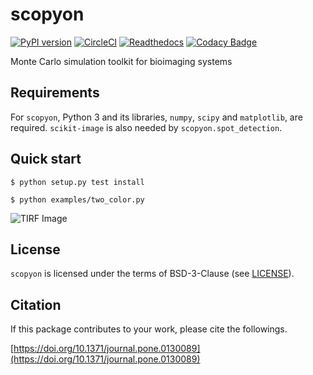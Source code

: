 scopyon
=======

[![PyPI version](https://badge.fury.io/py/scopyon.svg)](https://badge.fury.io/py/scopyon)
[![CircleCI](https://circleci.com/gh/ecell/scopyon.svg?style=svg)](https://circleci.com/gh/ecell/scopyon)
[![Readthedocs](https://readthedocs.org/projects/scopyon/badge/)](http://scopyon.readthedocs.io/)
[![Codacy Badge](https://api.codacy.com/project/badge/Grade/ca714025c04b456dbaa036e0275cb603)](https://www.codacy.com/app/ecell/scopyon?utm_source=github.com&amp;utm_medium=referral&amp;utm_content=ecell/scopyon&amp;utm_campaign=Badge_Grade)

Monte Carlo simulation toolkit for bioimaging systems

Requirements
------------

For `scopyon`, Python 3 and its libraries, `numpy`, `scipy` and `matplotlib`, are required. `scikit-image` is also needed by `scopyon.spot_detection`.

Quick start
-----------

```
$ python setup.py test install
```

```
$ python examples/two_color.py
```

![TIRF Image](https://github.com/ecell/scopyon/raw/master/examples/data/outputs_tirf/twocolor_0000000.png)

License
-------

`scopyon` is licensed under the terms of BSD-3-Clause (see [LICENSE](/LICENSE)).

Citation
--------

If this package contributes to your work, please cite the followings.

[https://doi.org/10.1371/journal.pone.0130089](https://doi.org/10.1371/journal.pone.0130089)

